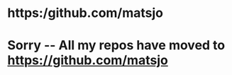 # https:/github.com/matsjo

# Sorry -- All my repos have moved to https://github.com/matsjo






 
